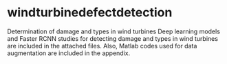 # windturbinedefectdetection
Determination of damage and types in wind turbines
Deep learning models and Faster RCNN studies for detecting damage and types in wind turbines are included in the attached files. Also, Matlab codes used for data augmentation are included in the appendix.
